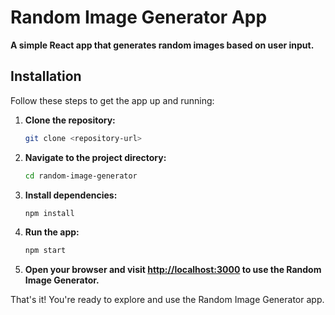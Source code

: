 # Random Image Generator App

**A simple React app that generates random images based on user input.**

## Installation

Follow these steps to get the app up and running:

1. **Clone the repository:**

   ```bash
   git clone <repository-url>
   ```

2. **Navigate to the project directory:**

   ```bash
   cd random-image-generator
   ```

3. **Install dependencies:**

   ```bash
   npm install
   ```

4. **Run the app:**

   ```bash
   npm start
   ```

5. **Open your browser and visit [http://localhost:3000](http://localhost:3000) to use the Random Image Generator.**

That's it! You're ready to explore and use the Random Image Generator app.
